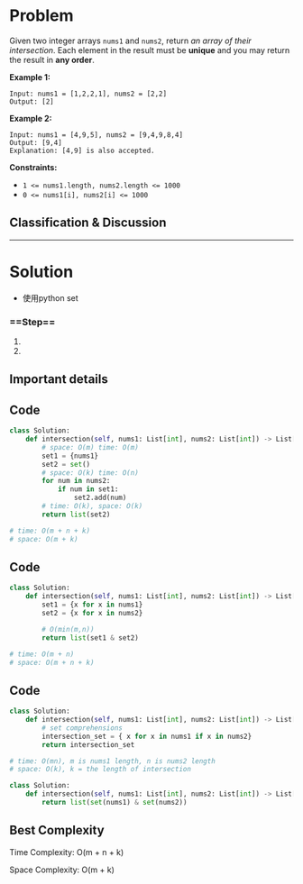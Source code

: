 # Problem

Given two integer arrays `nums1` and `nums2`, return *an array of their intersection*. Each element in the result must be **unique** and you may return the result in **any order**.

 

**Example 1:**

```
Input: nums1 = [1,2,2,1], nums2 = [2,2]
Output: [2]
```

**Example 2:**

```
Input: nums1 = [4,9,5], nums2 = [9,4,9,8,4]
Output: [9,4]
Explanation: [4,9] is also accepted.
```

 

**Constraints:**

- `1 <= nums1.length, nums2.length <= 1000`
- `0 <= nums1[i], nums2[i] <= 1000`



## Classification & Discussion





****

# Solution

- 使用python set

### ==Step==

1. 
2. 





## Important details





## Code

```python
class Solution:
    def intersection(self, nums1: List[int], nums2: List[int]) -> List[int]:
        # space: O(m) time: O(m)
        set1 = {nums1}
        set2 = set()
        # space: O(k) time: O(n)
        for num in nums2:
            if num in set1:
                set2.add(num)
        # time: O(k), space: O(k)
        return list(set2)

# time: O(m + n + k)
# space: O(m + k)
```



## Code

```python
class Solution:
    def intersection(self, nums1: List[int], nums2: List[int]) -> List[int]:
        set1 = {x for x in nums1}
        set2 = {x for x in nums2}

        # O(min(m,n)) 
        return list(set1 & set2)

# time: O(m + n)
# space: O(m + n + k)
```



## Code

```python
class Solution:
    def intersection(self, nums1: List[int], nums2: List[int]) -> List[int]:
        # set comprehensions
        intersection_set = { x for x in nums1 if x in nums2}
        return intersection_set

# time: O(mn), m is nums1 length, n is nums2 length
# space: O(k), k = the length of intersection
```

```python
class Solution:
    def intersection(self, nums1: List[int], nums2: List[int]) -> List[int]:
        return list(set(nums1) & set(nums2))
```



## Best Complexity

Time Complexity: O(m + n + k)

Space Complexity: O(m + k)

 